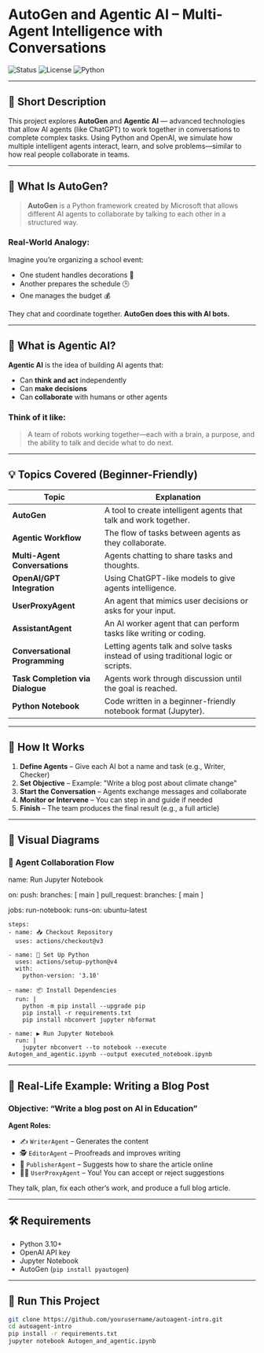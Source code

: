 # AutoGen and Agentic AI – Multi-Agent Intelligence with Conversations

![Status](https://img.shields.io/badge/status-active-brightgreen)
![License](https://img.shields.io/badge/license-MIT-blue)
![Python](https://img.shields.io/badge/python-3.10+-yellow)

---

## 🔹 Short Description

This project explores **AutoGen** and **Agentic AI** — advanced technologies that allow AI agents (like ChatGPT) to work together in conversations to complete complex tasks. Using Python and OpenAI, we simulate how multiple intelligent agents interact, learn, and solve problems—similar to how real people collaborate in teams.

---

## 🧠 What Is AutoGen?

> **AutoGen** is a Python framework created by Microsoft that allows different AI agents to collaborate by talking to each other in a structured way.

### Real-World Analogy:
Imagine you’re organizing a school event:
- One student handles decorations 🎨
- Another prepares the schedule 🕒
- One manages the budget 💰

They chat and coordinate together. **AutoGen does this with AI bots.**

---

## 🤖 What is Agentic AI?

**Agentic AI** is the idea of building AI agents that:
- Can **think and act** independently
- Can **make decisions**
- Can **collaborate** with humans or other agents

### Think of it like:
> A team of robots working together—each with a brain, a purpose, and the ability to talk and decide what to do next.

---

## 💡 Topics Covered (Beginner-Friendly)

| Topic | Explanation |
|-------|-------------|
| **AutoGen** | A tool to create intelligent agents that talk and work together. |
| **Agentic Workflow** | The flow of tasks between agents as they collaborate. |
| **Multi-Agent Conversations** | Agents chatting to share tasks and thoughts. |
| **OpenAI/GPT Integration** | Using ChatGPT-like models to give agents intelligence. |
| **UserProxyAgent** | An agent that mimics user decisions or asks for your input. |
| **AssistantAgent** | An AI worker agent that can perform tasks like writing or coding. |
| **Conversational Programming** | Letting agents talk and solve tasks instead of using traditional logic or scripts. |
| **Task Completion via Dialogue** | Agents work through discussion until the goal is reached. |
| **Python Notebook** | Code written in a beginner-friendly notebook format (Jupyter). |

---

## 🔁 How It Works

1. **Define Agents** – Give each AI bot a name and task (e.g., Writer, Checker)
2. **Set Objective** – Example: "Write a blog post about climate change"
3. **Start the Conversation** – Agents exchange messages and collaborate
4. **Monitor or Intervene** – You can step in and guide if needed
5. **Finish** – The team produces the final result (e.g., a full article)

---

## 📸 Visual Diagrams

### 🧠 Agent Collaboration Flow

name: Run Jupyter Notebook

on:
  push:
    branches: [ main ]
  pull_request:
    branches: [ main ]

jobs:
  run-notebook:
    runs-on: ubuntu-latest

    steps:
    - name: 📥 Checkout Repository
      uses: actions/checkout@v3

    - name: 🐍 Set Up Python
      uses: actions/setup-python@v4
      with:
        python-version: '3.10'

    - name: 📦 Install Dependencies
      run: |
        python -m pip install --upgrade pip
        pip install -r requirements.txt
        pip install nbconvert jupyter nbformat

    - name: ▶️ Run Jupyter Notebook
      run: |
        jupyter nbconvert --to notebook --execute Autogen_and_agentic.ipynb --output executed_notebook.ipynb


---

## 🧪 Real-Life Example: Writing a Blog Post

### Objective: “Write a blog post on AI in Education”

**Agent Roles:**
- ✍️ `WriterAgent` – Generates the content
- 🕵️ `EditorAgent` – Proofreads and improves writing
- 📢 `PublisherAgent` – Suggests how to share the article online
- 👩‍💻 `UserProxyAgent` – You! You can accept or reject suggestions

They talk, plan, fix each other’s work, and produce a full blog article.

---

## 🛠️ Requirements

- Python 3.10+
- OpenAI API key
- Jupyter Notebook
- AutoGen (`pip install pyautogen`)

---



## 🚀 Run This Project

```bash
git clone https://github.com/yourusername/autoagent-intro.git
cd autoagent-intro
pip install -r requirements.txt
jupyter notebook Autogen_and_agentic.ipynb
